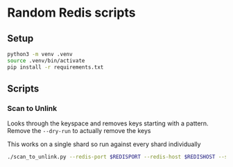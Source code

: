 # Random Redis scripts

## Setup

```bash
python3 -m venv .venv
source .venv/bin/activate
pip install -r requirements.txt

```

## Scripts

### Scan to Unlink

Looks through the keyspace and removes keys starting with a pattern.
Remove the `--dry-run` to actually remove the keys

This works on a single shard so run against every shard individually

```bash
./scan_to_unlink.py --redis-port $REDISPORT --redis-host $REDISHOST --scan-prefix='{MYPREFIX}:' --dry-run
```


